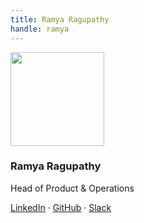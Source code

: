 ```yaml
---
title: Ramya Ragupathy
handle: ramya
---
```


<div class="text-center mb-5">
    <img
        src="https://avatars.githubusercontent.com/u/12103383?v=4"
        width="150"
        class="rounded-circle mt-3"
    />
    <h3 class="m-3">Ramya Ragupathy</h3>
    <p>Head of Product & Operations</p>
    <p><a href="https://www.linkedin.com/in/ramyaragupathy/">LinkedIn</a> · <a href="https://github.com/ramyaragupathy">GitHub</a> · <a href="https://osmus.slack.com/team/U4KS5B4FR">Slack</a> 
</div>
